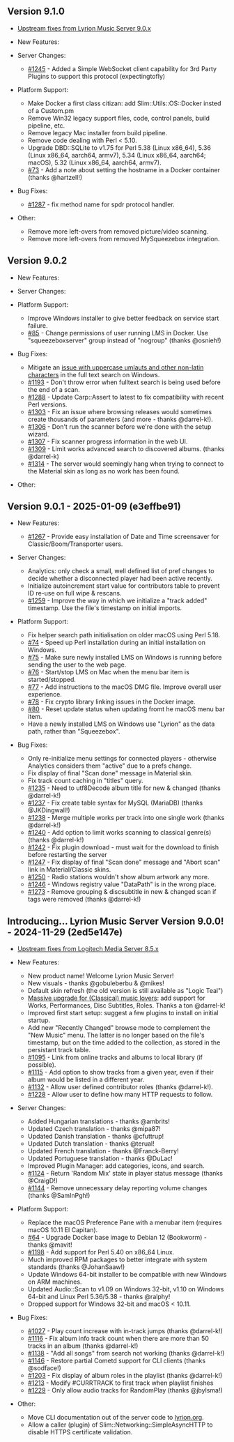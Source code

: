 ## Version 9.1.0

- [Upstream fixes from Lyrion Music Server 9.0.x](#version-901)

- New Features:

- Server Changes:

	- [#1245](https://github.com/LMS-Community/slimserver/pull/1245) \- Added a Simple WebSocket client capability for 3rd Party Plugins to support this protocol (expectingtofly)

- Platform Support:

	- Make Docker a first class citizan: add Slim::Utils::OS::Docker insted of a Custom.pm
	- Remove Win32 legacy support files, code, control panels, build pipeline, etc.
	- Remove legacy Mac installer from build pipeline.
	- Remove code dealing with Perl < 5.10.
	- Upgrade DBD::SQLite to v1.75 for Perl 5.38 (Linux x86\_64), 5.36 (Linux x86\_64, aarch64, armv7), 5.34 (Linux x86\_64, aarch64; macOS), 5.32 (Linux x86\_64, aarch64, armv7).
	- [#73](https://github.com/LMS-Community/slimserver-platforms/pull/73) \- Add a note about setting the hostname in a Docker container (thanks @hartzell!)

- Bug Fixes:

	- [#1287](https://github.com/LMS-Community/slimserver/pull/1287) \- fix method name for spdr protocol handler.

- Other:

	- Remove more left-overs from removed picture/video scanning.
	- Remove more left-overs from removed MySqueezebox integration.

## Version 9.0.2

- New Features:

- Server Changes:

- Platform Support:

	- Improve Windows installer to give better feedback on service start failure.
	- [#85](https://github.com/LMS-Community/slimserver-platforms/pull/85) \- Change permissions of user running LMS in Docker. Use "squeezeboxserver" group instead of "nogroup" (thanks @osnieh!)

- Bug Fixes:

	- Mitigate an [issue with uppercase umlauts and other non-latin characters](https://forums.lyrion.org/forum/developer-forums/developers/1747258) in the full text search on Windows.
	- [#1193](https://github.com/LMS-Community/slimserver/issues/1193) \- Don't throw error when fulltext search is being used before the end of a scan.
	- [#1288](https://github.com/LMS-Community/slimserver/issues/1288) \- Update Carp::Assert to latest to fix compatibility with recent Perl versions.
	- [#1303](https://github.com/LMS-Community/slimserver/pull/1303) \- Fix an issue where browsing releases would sometimes create thousands of parameters (and more - thanks @darrel-k!).
	- [#1306](https://github.com/LMS-Community/slimserver/pull/1306) \- Don't run the scanner before we're done with the setup wizard.
	- [#1307](https://github.com/LMS-Community/slimserver/pull/1307) \- Fix scanner progress information in the web UI.
	- [#1309](https://github.com/LMS-Community/slimserver/pull/1309) \- Limit works advanced search to discovered albums. (thanks @darrel-k)
	- [#1314](https://github.com/LMS-Community/slimserver/issue/1314) \- The server would seemingly hang when trying to connect to the Material skin as long as no work has been found.

- Other:

## Version 9.0.1 - 2025-01-09 (e3effbe91)

- New Features:

	- [#1267](https://github.com/LMS-Community/slimserver/issues/1267) \- Provide easy installation of Date and Time screensaver for Classic/Boom/Transporter users.

- Server Changes:

	- Analytics: only check a small, well defined list of pref changes to decide whether a disconnected player had been active recently.
	- Initialize autoincrement start value for contributors table to prevent ID re-use on full wipe & rescans.
	- [#1259](https://github.com/LMS-Community/slimserver/issues/1259) \- Improve the way in which we initialize a "track added" timestamp. Use the file's timestamp on initial imports.

- Platform Support:

	- Fix helper search path initialisation on older macOS using Perl 5.18.
	- [#74](https://github.com/LMS-Community/slimserver-platforms/issues/74) \- Speed up Perl installation during an initial installation on Windows.
	- [#75](https://github.com/LMS-Community/slimserver-platforms/issues/75) \- Make sure newly installed LMS on Windows is running before sending the user to the web page.
	- [#76](https://github.com/LMS-Community/slimserver-platforms/issues/76) \- Start/stop LMS on Mac when the menu bar item is started/stopped.
	- [#77](https://github.com/LMS-Community/slimserver-platforms/issues/77) \- Add instructions to the macOS DMG file. Improve overall user experience.
	- [#78](https://github.com/LMS-Community/slimserver-platforms/issues/78) \- Fix crypto library linking issues in the Docker image.
	- [#80](https://github.com/LMS-Community/slimserver-platforms/issues/80) \- Reset update status when updating fromt he macOS menu bar item.
	- Have a newly installed LMS on Windows use "Lyrion" as the data path, rather than "Squeezebox".

- Bug Fixes:
	- Only re-initialize menu settings for connected players - otherwise Analytics considers them "active" due to a prefs change.
	- Fix display of final "Scan done" message in Material skin.
	- Fix track count caching in "titles" query.
	- [#1235](https://github.com/LMS-Community/slimserver/pull/1235) \- Need to utf8Decode album title for new & changed (thanks @darrel-k!)
	- [#1237](https://github.com/LMS-Community/slimserver/pull/1237) \- Fix create table syntax for MySQL (MariaDB) (thanks @JKDingwall!)
	- [#1238](https://github.com/LMS-Community/slimserver/pull/1238) \- Merge multiple works per track into one single work (thanks @darrel-k!)
	- [#1240](https://github.com/LMS-Community/slimserver/pull/1240) \- Add option to limit works scanning to classical genre(s) (thanks @darrel-k!)
	- [#1242](https://github.com/LMS-Community/slimserver/issues/1242) \- Fix plugin download - must wait for the download to finish before restarting the server
	- [#1247](https://github.com/LMS-Community/slimserver/issues/1247) \- Fix display of final "Scan done" message and "Abort scan" link in Material/Classic skins.
	- [#1250](https://github.com/LMS-Community/slimserver/issues/1250) \- Radio stations wouldn't show album artwork any more.
	- [#1246](https://github.com/LMS-Community/slimserver/issues/1264) \- Windows registry value "DataPath" is in the wrong place.
	- [#1273](https://github.com/LMS-Community/slimserver/pull/1273) \- Remove grouping & discsubtitle in new & changed scan if tags were removed (thanks @darrel-k!)

## Introducing... Lyrion Music Server Version 9.0.0! - 2024-11-29 (2ed5e147e)

- [Upstream fixes from Logitech Media Server 8.5.x](changelog-lms8.md)

- New Features:

	- New product name! Welcome Lyrion Music Server!
	- New visuals - thanks @gobuleberbu & @mikes!
	- Default skin refresh (the old version is still available as "Logic Teal")
	- [Massive upgrade for (Classical) music lovers](https://github.com/LMS-Community/slimserver/pull/930): add support for Works, Performances, Disc Subtitles, Roles. Thanks a ton @darrel-k!
	- Improved first start setup: suggest a few plugins to install on initial startup.
	- Add new "Recently Changed" browse mode to complement the "New Music" menu. The latter is no longer based on the file's timestamp, but on the time added to the collection, as stored in the persistant track table.
	- [#1095](https://github.com/LMS-Community/slimserver/issues/1095) \- Link from online tracks and albums to local library (if possible).
	- [#1115](https://github.com/LMS-Community/slimserver/pull/1115) \- Add option to show tracks from a given year, even if their album would be listed in a different year.
	- [#1132](https://github.com/LMS-Community/slimserver/pull/1132) \- Allow user defined contributor roles (thanks @darrel-k!).
	- [#1228](https://github.com/LMS-Community/slimserver/issues/1228) \- Allow user to define how many HTTP requests to follow.

- Server Changes:

	- Added Hungarian translations - thanks @ambrits!
	- Updated Czech translation - thanks @mipa87!
	- Updated Danish translation - thanks @cfuttrup!
	- Updated Dutch translation - thanks @terual!
	- Updated French translation - thanks @Franck-Berry!
	- Updated Portuguese translation - thanks @DuLac!
	- Improved Plugin Manager: add categories, icons, and search.
	- [#1124](https://github.com/LMS-Community/slimserver/pull/1124) \- Return 'Random Mix' state in player status message (thanks @CraigD!)
	- [#1144](https://github.com/LMS-Community/slimserver/pull/1144) \- Remove unnecessary delay reporting volume changes (thanks @SamInPgh!)

- Platform Support:

	- Replace the macOS Preference Pane with a menubar item (requires macOS 10.11 El Capitan).
	- [#64](https://github.com/LMS-Community/slimserver-platforms/pull/64) \- Upgrade Docker base image to Debian 12 (Bookworm) - thanks @mavit!
	- [#1198](https://github.com/LMS-Community/slimserver/issues/1198) \- Add support for Perl 5.40 on x86\_64 Linux.
	- Much improved RPM packages to better integrate with system standards (thanks @JohanSaaw!)
	- Update Windows 64-bit installer to be compatible with new Windows on ARM machines.
	- Updated Audio::Scan to v1.09 on Windows 32-bit, v1.10 on Windows 64-bit and Linux Perl 5.36/5.38 - thanks @ralphy!
	- Dropped support for Windows 32-bit and macOS < 10.11.

- Bug Fixes:

	- [#1027](https://github.com/LMS-Community/slimserver/issues/1027) \- Play count increase with in-track jumps (thanks @darrel-k!)
	- [#1116](https://github.com/LMS-Community/slimserver/pull/1116) \- Fix album info track count when there are more than 50 tracks in an album (thanks @darrel-k!)
	- [#1138](https://github.com/LMS-Community/slimserver/issues/1138) \- "Add all songs" from search not working (thanks @darrel-k!)
	- [#1146](https://github.com/LMS-Community/slimserver/pull/1146) \- Restore partial Cometd support for CLI clients (thanks @sodface!)
	- [#1203](https://github.com/LMS-Community/slimserver/pull/1203) \- Fix display of album roles in the playlist (thanks @darrel-k!)
	- [#1213](https://github.com/LMS-Community/slimserver/issues/1213) \- Modify #CURRTRACK to first track when playlist finishes
	- [#1229](https://github.com/LMS-Community/slimserver/pull/1229) \- Only allow audio tracks for RandomPlay (thanks @jbylsma!)

- Other:

	- Move CLI documentation out of the server code to [lyrion.org](https://lyrion.org/reference/cli/introduction/).
	- Allow a caller (plugin) of Slim::Networking::SimpleAsyncHTTP to disable HTTPS certificate validation.

